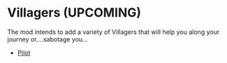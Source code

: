 # Villagers (UPCOMING)

The mod intends to add a variety of Villagers that will help you along your journey or....sabotage you...

- [Pilot](PilotProfession.md) 